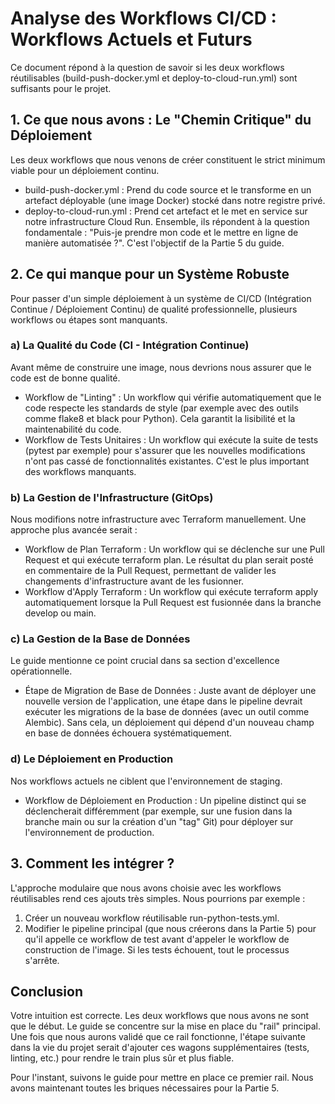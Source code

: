 # Analyse des Workflows CI/CD : Workflows Actuels et Futurs

Ce document répond à la question de savoir si les deux workflows réutilisables (build-push-docker.yml et deploy-to-cloud-run.yml) sont suffisants pour le projet.

## 1. Ce que nous avons : Le "Chemin Critique" du Déploiement

Les deux workflows que nous venons de créer constituent le strict minimum viable pour un déploiement continu.

- build-push-docker.yml : Prend du code source et le transforme en un artefact déployable (une image Docker) stocké dans notre registre privé.
- deploy-to-cloud-run.yml : Prend cet artefact et le met en service sur notre infrastructure Cloud Run.
Ensemble, ils répondent à la question fondamentale : "Puis-je prendre mon code et le mettre en ligne de manière automatisée ?". C'est l'objectif de la Partie 5 du guide.

## 2. Ce qui manque pour un Système Robuste

Pour passer d'un simple déploiement à un système de CI/CD (Intégration Continue / Déploiement Continu) de qualité professionnelle, plusieurs workflows ou étapes sont manquants.

### a) La Qualité du Code (CI - Intégration Continue)

Avant même de construire une image, nous devrions nous assurer que le code est de bonne qualité.

- Workflow de "Linting" : Un workflow qui vérifie automatiquement que le code respecte les standards de style (par exemple avec des outils comme flake8 et black pour Python). Cela garantit la lisibilité et la maintenabilité du code.
- Workflow de Tests Unitaires : Un workflow qui exécute la suite de tests (pytest par exemple) pour s'assurer que les nouvelles modifications n'ont pas cassé de fonctionnalités existantes. C'est le plus important des workflows manquants.
### b) La Gestion de l'Infrastructure (GitOps)

Nous modifions notre infrastructure avec Terraform manuellement. Une approche plus avancée serait :

- Workflow de Plan Terraform : Un workflow qui se déclenche sur une Pull Request et qui exécute terraform plan. Le résultat du plan serait posté en commentaire de la Pull Request, permettant de valider les changements d'infrastructure avant de les fusionner.
- Workflow d'Apply Terraform : Un workflow qui exécute terraform apply automatiquement lorsque la Pull Request est fusionnée dans la branche develop ou main.
### c) La Gestion de la Base de Données

Le guide mentionne ce point crucial dans sa section d'excellence opérationnelle.

- Étape de Migration de Base de Données : Juste avant de déployer une nouvelle version de l'application, une étape dans le pipeline devrait exécuter les migrations de la base de données (avec un outil comme Alembic). Sans cela, un déploiement qui dépend d'un nouveau champ en base de données échouera systématiquement.
### d) Le Déploiement en Production

Nos workflows actuels ne ciblent que l'environnement de staging.

- Workflow de Déploiement en Production : Un pipeline distinct qui se déclencherait différemment (par exemple, sur une fusion dans la branche main ou sur la création d'un "tag" Git) pour déployer sur l'environnement de production.
## 3. Comment les intégrer ?

L'approche modulaire que nous avons choisie avec les workflows réutilisables rend ces ajouts très simples. Nous pourrions par exemple :

1. Créer un nouveau workflow réutilisable run-python-tests.yml.
1. Modifier le pipeline principal (que nous créerons dans la Partie 5) pour qu'il appelle ce workflow de test avant d'appeler le workflow de construction de l'image. Si les tests échouent, tout le processus s'arrête.
## Conclusion

Votre intuition est correcte. Les deux workflows que nous avons ne sont que le début. Le guide se concentre sur la mise en place du "rail" principal. Une fois que nous aurons validé que ce rail fonctionne, l'étape suivante dans la vie du projet serait d'ajouter ces wagons supplémentaires (tests, linting, etc.) pour rendre le train plus sûr et plus fiable.

Pour l'instant, suivons le guide pour mettre en place ce premier rail. Nous avons maintenant toutes les briques nécessaires pour la Partie 5.

